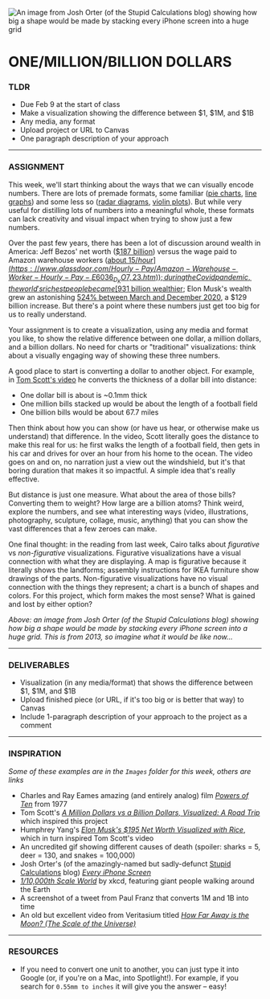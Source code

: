 ![An image from Josh Orter (of the Stupid Calculations blog) showing how big a shape would be made by stacking every iPhone screen into a huge grid](https://raw.githubusercontent.com/jeffThompson/DesigningWithData/master/Week02_VeryLargeNumbers-MillionBillionDollars/Images/EveryiPhoneScreen-JoshOrter-2013-1.jpg)

# ONE/MILLION/BILLION DOLLARS

### TLDR
* Due Feb 9 at the start of class  
* Make a visualization showing the difference between $1, $1M, and $1B
* Any media, any format
* Upload project or URL to Canvas
* One paragraph description of your approach

***

### ASSIGNMENT
This week, we'll start thinking about the ways that we can visually encode numbers. There are lots of premade formats, some familiar ([pie charts](https://datavizproject.com/data-type/pie-chart), [line graphs](https://datavizproject.com/data-type/line-chart)) and some less so ([radar diagrams](https://datavizproject.com/data-type/radar-diagram), [violin plots](https://datavizproject.com/data-type/violin-plot)). But while very useful for distilling lots of numbers into a meaningful whole, these formats can lack creativity and visual impact when trying to show just a few numbers.

Over the past few years, there has been a lot of discussion around wealth in America: Jeff Bezos' net worth ([$187 billion](https://www.npr.org/2020/12/10/944620768/theres-rich-and-theres-jeff-bezos-rich-meet-the-members-of-the-100-billion-club)) versus the wage paid to Amazon warehouse workers ([about $15/hour](https://www.glassdoor.com/Hourly-Pay/Amazon-Warehouse-Worker-Hourly-Pay-E6036_D_KO7,23.htm)); during the Covid pandemic, the world's richest people became [$931 billion wealthier](https://www.usatoday.com/story/money/2020/12/01/american-billionaires-that-got-richer-during-covid/43205617); Elon Musk's wealth grew an astonishing [524% between March and December 2020](https://www.visualcapitalist.com/the-rich-got-richer-during-covid-19-heres-how-american-billionaires-performed), a $129 billion increase. But there's a point where these numbers just get too big for us to really understand.

Your assignment is to create a visualization, using any media and format you like, to show the relative difference between one dollar, a million dollars, and a billion dollars. No need for charts or "traditional" visualizations: think about a visually engaging way of showing these three numbers.

A good place to start is converting a dollar to another object. For example, in [Tom Scott's video](https://www.youtube.com/watch?v=8YUWDrLazCg) he converts the thickness of a dollar bill into distance:

* One dollar bill is about is \~0.1mm thick
* One million bills stacked up would be about the length of a football field
* One billion bills would be about 67.7 miles

Then think about how you can show (or have us hear, or otherwise make us understand) that difference. In the video, Scott literally goes the distance to make this real for us: he first walks the length of a football field, then gets in his car and drives for over an hour from his home to the ocean. The video goes on and on, no narration just a view out the windshield, but it's that boring duration that makes it so impactful. A simple idea that's really effective.

But distance is just one measure. What about the area of those bills? Converting them to weight? How large are a billion atoms? Think weird, explore the numbers, and see what interesting ways (video, illustrations, photography, sculpture, collage, music, anything) that you can show the vast differences that a few zeroes can make.

One final thought: in the reading from last week, Cairo talks about *figurative* vs *non-figurative* visualizations. Figurative visualizations have a visual connection with what they are displaying. A map is figurative because it literally shows the landforms; assembly instructions for IKEA furniture show drawings of the parts. Non-figurative visualizations have no visual connection with the things they represent; a chart is a bunch of shapes and colors. For this project, which form makes the most sense? What is gained and lost by either option?

*Above: an image from Josh Orter (of the Stupid Calculations blog) showing how big a shape would be made by stacking every iPhone screen into a huge grid. This is from 2013, so imagine what it would be like now...*

***

### DELIVERABLES
* Visualization (in any media/format) that shows the difference between $1, $1M, and $1B
* Upload finished piece (or URL, if it's too big or is better that way) to Canvas
* Include 1-paragraph description of your approach to the project as a comment

***

### INSPIRATION
*Some of these examples are in the `Images` folder for this week, others are links*
* Charles and Ray Eames amazing (and entirely analog) film [*Powers of Ten*](https://www.youtube.com/watch?v=0fKBhvDjuy0) from 1977
* Tom Scott's [*A Million Dollars vs a Billion Dollars, Visualized: A Road Trip*](https://www.youtube.com/watch?v=8YUWDrLazCg) which inspired this project
* Humphrey Yang's [*Elon Musk's $195 Net Worth Visualized with Rice*](https://www.youtube.com/watch?v=Y3oQF9F0aO8), which in turn inspired Tom Scott's video
* An uncredited gif showing different causes of death (spoiler: sharks = 5, deer = 130, and snakes = 100,000)
* Josh Orter's (of the amazingly-named but sadly-defunct [Stupid Calculations](http://www.stupidcalculations.com) blog) [*Every iPhone Screen*](http://www.stupidcalculations.com/blog/2013/5/14/stupid-calculation-no-1-monophone)
* [*1/10,000th Scale World*](https://xkcd.com/2411/) by xkcd, featuring giant people walking around the Earth
* A screenshot of a tweet from Paul Franz that converts 1M and 1B into time
* An old but excellent video from Veritasium titled [*How Far Away is the Moon? (The Scale of the Universe)*](https://www.youtube.com/watch?v=Bz9D6xba9Og)

***

### RESOURCES
* If you need to convert one unit to another, you can just type it into Google (or, if you're on a Mac, into Spotlight!). For example, if you search for `0.55mm to inches` it will give you the answer – easy!

